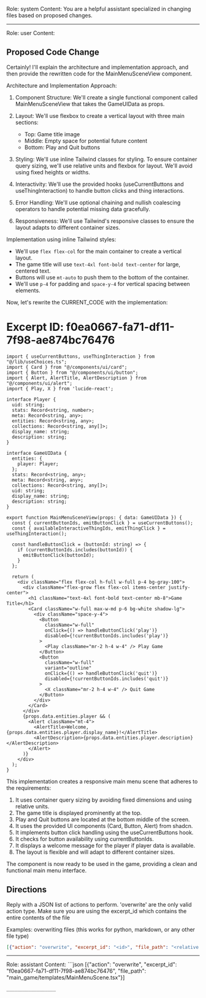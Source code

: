 Role: system
Content: You are a helpful assistant specialized in changing files based on proposed changes.
__________________
Role: user
Content: 
## Proposed Code Change
Certainly! I'll explain the architecture and implementation approach, and then provide the rewritten code for the MainMenuSceneView component.

Architecture and Implementation Approach:

1. Component Structure:
   We'll create a single functional component called MainMenuSceneView that takes the GameUIData as props.

2. Layout:
   We'll use flexbox to create a vertical layout with three main sections:
   - Top: Game title image
   - Middle: Empty space for potential future content
   - Bottom: Play and Quit buttons

3. Styling:
   We'll use inline Tailwind classes for styling. To ensure container query sizing, we'll use relative units and flexbox for layout. We'll avoid using fixed heights or widths.

4. Interactivity:
   We'll use the provided hooks (useCurrentButtons and useThingInteraction) to handle button clicks and thing interactions.

5. Error Handling:
   We'll use optional chaining and nullish coalescing operators to handle potential missing data gracefully.

6. Responsiveness:
   We'll use Tailwind's responsive classes to ensure the layout adapts to different container sizes.

Implementation using inline Tailwind styles:

- We'll use `flex flex-col` for the main container to create a vertical layout.
- The game title will use `text-4xl font-bold text-center` for large, centered text.
- Buttons will use `mt-auto` to push them to the bottom of the container.
- We'll use `p-4` for padding and `space-y-4` for vertical spacing between elements.

Now, let's rewrite the CURRENT_CODE with the implementation:

# Excerpt ID: f0ea0667-fa71-df11-7f98-ae874bc76476
```tsx main_game/templates/MainMenuScene.tsx
import { useCurrentButtons, useThingInteraction } from "@/lib/useChoices.ts";
import { Card } from "@/components/ui/card";
import { Button } from "@/components/ui/button";
import { Alert, AlertTitle, AlertDescription } from "@/components/ui/alert";
import { Play, X } from 'lucide-react';

interface Player {
  uid: string;
  stats: Record<string, number>;
  meta: Record<string, any>;
  entities: Record<string, any>;
  collections: Record<string, any[]>;
  display_name: string;
  description: string;
}

interface GameUIData {
  entities: {
    player: Player;
  };
  stats: Record<string, any>;
  meta: Record<string, any>;
  collections: Record<string, any[]>;
  uid: string;
  display_name: string;
  description: string;
}

export function MainMenuSceneView(props: { data: GameUIData }) {
  const { currentButtonIds, emitButtonClick } = useCurrentButtons();
  const { availableInteractiveThingIds, emitThingClick } = useThingInteraction();

  const handleButtonClick = (buttonId: string) => {
    if (currentButtonIds.includes(buttonId)) {
      emitButtonClick(buttonId);
    }
  };

  return (
    <div className="flex flex-col h-full w-full p-4 bg-gray-100">
      <div className="flex-grow flex flex-col items-center justify-center">
        <h1 className="text-4xl font-bold text-center mb-8">Game Title</h1>
        <Card className="w-full max-w-md p-6 bg-white shadow-lg">
          <div className="space-y-4">
            <Button
              className="w-full"
              onClick={() => handleButtonClick('play')}
              disabled={!currentButtonIds.includes('play')}
            >
              <Play className="mr-2 h-4 w-4" /> Play Game
            </Button>
            <Button
              className="w-full"
              variant="outline"
              onClick={() => handleButtonClick('quit')}
              disabled={!currentButtonIds.includes('quit')}
            >
              <X className="mr-2 h-4 w-4" /> Quit Game
            </Button>
          </div>
        </Card>
      </div>
      {props.data.entities.player && (
        <Alert className="mt-4">
          <AlertTitle>Welcome, {props.data.entities.player.display_name}!</AlertTitle>
          <AlertDescription>{props.data.entities.player.description}</AlertDescription>
        </Alert>
      )}
    </div>
  );
}
```

This implementation creates a responsive main menu scene that adheres to the requirements:

1. It uses container query sizing by avoiding fixed dimensions and using relative units.
2. The game title is displayed prominently at the top.
3. Play and Quit buttons are located at the bottom middle of the screen.
4. It uses the provided UI components (Card, Button, Alert) from shadcn.
5. It implements button click handling using the useCurrentButtons hook.
6. It checks for button availability using currentButtonIds.
7. It displays a welcome message for the player if player data is available.
8. The layout is flexible and will adapt to different container sizes.

The component is now ready to be used in the game, providing a clean and functional main menu interface.

## Directions
Reply with a JSON list of actions to perform. 'overwrite' are the only valid action type. 
Make sure you are using the excerpt_id which contains the entire contents of the file

Examples:
overwriting files (this works for python, markdown, or any other file type)
```json output_example1
[{"action": "overwrite", "excerpt_id": "<id>", "file_path": "<relative file path>"}]
```

__________________
Role: assistant
Content: ```json
[{"action": "overwrite", "excerpt_id": "f0ea0667-fa71-df11-7f98-ae874bc76476", "file_path": "main_game/templates/MainMenuScene.tsx"}]
```
__________________
